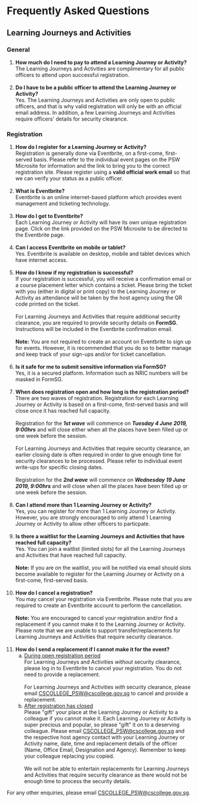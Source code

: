 <!-- ---
title: FAQ
permalink: events/learning-festival/faq
breadcrumb: 'Learning Festival'

--- -->

# Frequently Asked Questions 
## Learning Journeys and Activities

### General
<ol type="1">
<li> 
	<b>How much do I need to pay to attend a Learning Journey or Activity?</b><br>
	The Learning Journeys and Activities are complimentary for all public officers to attend upon successful registration.
</li>
<br>
<li>
	<b>Do I have to be a public officer to attend the Learning Journey or Activity?</b><br>
	Yes. The Learning Journeys and Activities are only open to public officers, and that is why valid registration will only be with an official email address. In addition, a few Learning Journeys and Activities require officers' details for security clearance.
</li>
</ol>


### Registration
<ol type="1">

<li>
	<b>How do I register for a Learning Journey or Activity?</b><br>
	Registration is generally done via Eventbrite, on a first-come, first-served basis. Please refer to the individual event pages on the PSW Microsite for information and the link to bring you to the correct registration site. Please register using a <b>valid official work email</b> so that we can verify your status as a public officer. 
</li>
<br>
<li> 
	<b>What is Eventbrite?</b><br>
	Eventbrite is an online internet-based platform which provides event management and ticketing technology.
</li>
<br>
<li>
	<b>How do I get to Eventbrite?</b><br>
	Each Learning Journey or Activity will have its own unique registration page. Click on the link provided on the PSW Microsite to be directed to the Eventbrite page.
</li>
<br>
<li>
	<b>Can I access Eventbrite on mobile or tablet?</b><br>
	Yes. Eventbrite is available on desktop, mobile and tablet devices which have internet access.
</li>
<br>
<li>
	<b>How do I know if my registration is successful?</b><br>
	If your registration is successful, you will receive a confirmation email or a course placement letter which contains a ticket. Please bring the ticket with you (either in digital or print copy) to the Learning Journey or Activity as attendance will be taken by the host agency using the QR code printed on the ticket.
	<br><br>
	For Learning Journeys and Activities that require additional security clearance, you are required to provide security details on <b>FormSG</b>. Instructions will be included in the Eventbrite confirmation email.
	<br><br>
	<b>Note:</b> You are not required to create an account on Eventbrite to sign up for events. However, it is recommended that you do so to better manage and keep track of your sign-ups and/or for ticket cancellation.
</li>
<br>
<li>
	<b>Is it safe for me to submit sensitive information via FormSG?</b><br>
	Yes, it is a secured platform. Information such as NRIC numbers will be masked in FormSG.
</li>
<br>
<li>
	<b>When does registration open and how long is the registration period?</b><br>
	There are two waves of registration. Registration for each Learning Journey or Activity is based on a first-come, first-served basis and will close once it has reached full capacity.  
	<br><br>
	Registration for the <b><i>1st wave</i></b> will commence on <b><i>Tuesday 4 June 2019, 9:00hrs</i></b> and will close either when all the places have been filled up or one week before the session.
	<br><br>
	For Learning Journeys and Activities that require security clearance, an earlier closing date is often required in order to give enough time for security clearances to be processed. Please refer to individual event write-ups for specific closing dates.  
	<br><br>
	Registration for the <b><i>2nd wave</i></b> will commence on <b><i>Wednesday 19 June 2019, 9:00hrs</i></b> and will close when all the places have been filled up or one week before the session. 
</li>
<br>
<li>
	<b>Can I attend more than 1 Learning Journey or Activity?</b><br>
	Yes, you can register for more than 1 Learning Journey or Activity. However, you are strongly encouraged to only attend 1 Learning Journey or Activity to allow other officers to particpate.
</li>
<br>
<li>
	<b>Is there a waitlist for the Learning Journeys and Activities that have reached full capacity?</b><br>
	Yes. You can join a waitlist (limited slots) for all the Learning Journeys and Activities that have reached full capacity. <br>
	<br>
	<b>Note:</b> If you are on the waitlist, you will be notified via email should slots become available to register for the Learning Journey or Activity on a first-come, first-served basis. 
</li>
<br>
<li>
	<b>How do I cancel a registration?</b><br>
	You may cancel your registration via Eventbrite. Please note that you are required to create an Eventbrite account to perform the cancellation. 
	<br><br>
	<b>Note:</b> You are encouraged to cancel your registration and/or find a replacement if you cannot make it to the Learning Journey or Activity. Please note that we are unable to support transfer/replacements for Learning Journeys and Activities that require security clearance.
</li>
<br>
<li>
	<b>How do I send a replacement if I cannot make it for the event?</b><br>
	<ol type="a">
		<li>
			<u>During open registration period</u> <br>
			For Learning Journeys and Activities <i>without</i> security clearance, please log in to Eventbrite to cancel your registration. You do not need to provide a replacement.
			<br>
			<br>
			For Learning Journeys and Activities <i>with</i> security clearance, please email <a href="mailto:CSCOLLEGE_PSW@cscollege.gov.sg">CSCOLLEGE_PSW@cscollege.gov.sg</a> to cancel and provide a replacement.
		</li>
		<li>
			<u>After registration has closed</u><br>
			Please "gift" your place at the Learning Journey or Activity to a colleague if you cannot make it. Each Learning Journey or Activity is super precious and popular, so please "gift" it on to a deserving colleague. Please email <a href="mailto:CSCOLLEGE_PSW@cscollege.gov.sg">CSCOLLEGE_PSW@cscollege.gov.sg</a> and the respective host agency contact with your Learning Journey or Activity name, date, time and replacement details of the officer (Name, Office Email, Designation and Agency). Remember to keep your colleague replacing you copied.
			<br>
			<br>
			We will not be able to entertain replacements for Learning Journeys and Activities that require security clearance as there would not be enough time to process the security details. 
		</li>
	</ol>
</li>
</ol>

For any other enquiries, please email <a href="mailto:CSCOLLEGE_PSW@cscollege.gov.sg">CSCOLLEGE_PSW@cscollege.gov.sg</a>.
